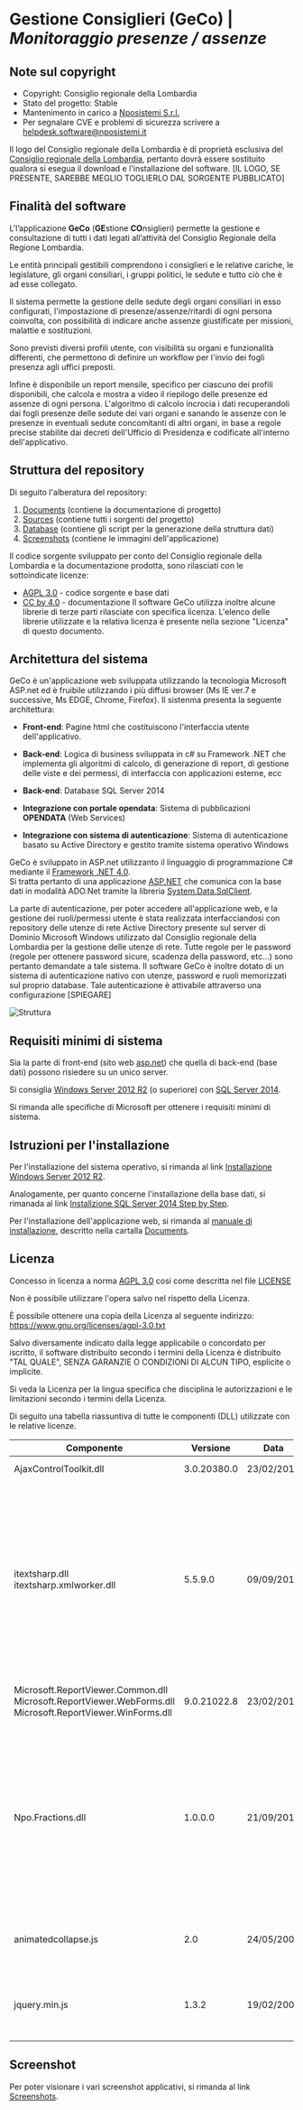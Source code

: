 # **Gestione Consiglieri (GeCo)** | *Monitoraggio presenze / assenze*

## Note sul copyright

* Copyright: Consiglio regionale della Lombardia
* Stato del progetto: Stable
* Mantenimento in carico a [Nposistemi S.r.l.](https://www.nposistemi.it)
* Per segnalare CVE e problemi di sicurezza scrivere a helpdesk.software@nposistemi.it

Il logo del Consiglio regionale della Lombardia è di proprietà esclusiva del [Consiglio regionale della Lombardia](https://www.consiglio.regione.lombardia.it/), pertanto dovrà essere sostituito qualora si esegua il download e l'installazione del software. [IL LOGO, SE PRESENTE, SAREBBE MEGLIO TOGLIERLO DAL SORGENTE PUBBLICATO]

## Finalità del software

L'l’applicazione **GeCo** (**GE**stione **CO**nsiglieri) permette la gestione e consultazione di tutti i dati legati all’attività del Consiglio Regionale della Regione Lombardia.

Le entità principali gestibili comprendono i consiglieri e le relative cariche, le legislature, gli organi consiliari, i gruppi politici, le sedute e tutto ciò che è ad esse collegato.

Il sistema permette la gestione delle sedute degli organi consiliari in esso configurati, l'impostazione di presenze/assenze/ritardi di ogni persona coinvolta, con possibilità di indicare anche assenze giustificate per missioni, malattie e sostituzioni.

Sono previsti diversi profili utente, con visibilità su organi e funzionalità differenti, che permettono di definire un workflow per l'invio dei fogli presenza agli uffici preposti.

Infine è disponibile un report mensile, specifico per ciascuno dei profili disponibili, che calcola e mostra a video il riepilogo delle presenze ed assenze di ogni persona. L'algoritmo di calcolo incrocia i dati recuperandoli dai fogli presenze delle sedute dei vari organi e sanando le assenze con le presenze in eventuali sedute concomitanti di altri organi, in base a regole precise stabilite dai decreti dell'Ufficio di Presidenza e codificate all'interno dell'applicativo.


## Struttura del repository

Di seguito l'alberatura del repository:
1. [Documents](Documents/Readme.md) (contiene la documentazione di progetto)
2. [Sources](Sources/Readme.md) (contiene tutti i sorgenti del progetto)
3. [Database](Database/Readme.md) (contiene gli script per la generazione della struttura dati)
4. [Screenshots](Screenshots/Readme.md) (contiene le immagini dell'applicazione)

Il codice sorgente sviluppato per conto del Consiglio regionale della Lombardia e la documentazione prodotta, sono rilasciati con le sottoindicate licenze:
* [AGPL 3.0](https://www.gnu.org/licenses/agpl-3.0.txt) - codice sorgente e base dati
* [CC by 4.0](https://creativecommons.org/licenses/by/4.0/legalcode) - documentazione
Il software GeCo utilizza inoltre alcune librerie di terze parti rilasciate con specifica licenza. L'elenco delle librerie utilizzate e la relativa licenza è presente nella sezione "Licenza" di questo documento.

## Architettura del sistema

GeCo è un'applicazione web sviluppata utilizzando la tecnologia Microsoft ASP.net ed è fruibile utilizzando i più diffusi browser (Ms IE ver.7 e successive, Ms EDGE, Chrome, Firefox). Il sistenma presenta la seguente architettura:

* **Front-end**: Pagine html che costituiscono l'interfaccia utente dell'applicativo.

* **Back-end**: Logica di business sviluppata in c# su Framework .NET che implementa gli algoritmi di calcolo, di generazione di report, di gestione delle viste e dei permessi, di interfaccia con applicazioni esterne, ecc

* **Back-end**: Database SQL Server 2014

* **Integrazione con portale opendata**: Sistema di pubblicazioni **OPENDATA** (Web Services)

* **Integrazione con sistema di autenticazione**: Sistema di autenticazione basato su Active Directory e gestito tramite sistema operativo Windows

GeCo è sviluppato in ASP.net utilizzanto il linguaggio di programmazione C# mediante il [Framework .NET 4.0](https://docs.microsoft.com/it-it/dotnet/).<br />
Si tratta pertanto di una applicazione [ASP.NET](https://dotnet.microsoft.com/apps/aspnet) che comunica con la base dati in modalità ADO.Net tramite la libreria [System.Data.SqlClient](https://docs.microsoft.com/it-it/dotnet/api/system.data.sqlclient?view=netframework-4.0).

La parte di autenticazione, per poter accedere all'applicazione web, e la gestione dei ruoli/permessi utente è stata realizzata interfacciandosi con repository delle utenze di rete Active Directory presente sul server di Dominio Microsoft Windows utilizzato dal Consiglio regionale della Lombardia per la gestione delle utenze di rete. Tutte regole per le password (regole per ottenere password sicure, scadenza della password, etc...) sono pertanto demandate a tale sistema. 
Il software GeCo è inoltre dotato di un sistema di autenticazione nativo con utenze, password e ruoli memorizzati sul proprio database. Tale autenticazione è attivabile attraverso una configurazione [SPIEGARE]

![Struttura](Struttura.PNG)

## Requisiti minimi di sistema

Sia la parte di front-end (sito web [asp.net](https://dotnet.microsoft.com/apps/aspnet)) che quella di back-end (base dati) possono risiedere su un unico server.

Si consiglia [Windows Server 2012 R2](https://docs.microsoft.com/it-it/previous-versions/windows/it-pro/windows-server-2012-R2-and-2012/hh801901(v=ws.11)) (o superiore) con [SQL Server 2014](https://www.microsoft.com/en-us/download/details.aspx?id=42295).

Si rimanda alle specifiche di Microsoft per ottenere i requisiti minimi di sistema.

## Istruzioni per l'installazione

Per l'installazione del sistema operativo, si rimanda al link [Installazione Windows Server 2012 R2](https://docs.microsoft.com/en-us/previous-versions/windows/it-pro/windows-server-2012-R2-and-2012/hh831620(v=ws.11)).

Analogamente, per quanto concerne l'installazione della base dati, si rimanada al link [Installzione SQL Server 2014 Step by Step](https://social.technet.microsoft.com/wiki/contents/articles/23878.sql-server-2014-step-by-step-installation.aspx).

Per l'installazione dell'applicazione web, si rimanda al [manuale di installazione](Documents/Install.md), descritto nella cartalla [Documents](Documents/Readme.md).

## Licenza

Concesso in licenza a norma [AGPL 3.0](https://www.gnu.org/licenses/agpl-3.0.txt) cosi come descritta nel file [LICENSE](LICENSE)

Non è possibile utilizzare l'opera salvo nel rispetto della Licenza.

È possibile ottenere una copia della Licenza al seguente indirizzo: https://www.gnu.org/licenses/agpl-3.0.txt

Salvo diversamente indicato dalla legge applicabile o concordato per iscritto, il software distribuito secondo i termini della Licenza è distribuito "TAL QUALE", SENZA GARANZIE O CONDIZIONI DI ALCUN TIPO, esplicite o implicite.

Si veda la Licenza per la lingua specifica che disciplina le autorizzazioni e le limitazioni secondo i termini della Licenza.

Di seguito una tabella riassuntiva di tutte le componenti (DLL) utilizzate con le relative licenze.

| Componente | Versione | Data | Licenza | Note |
| ----------- | -------- | ---- | ------- | ---- |
| AjaxControlToolkit.dll | 3.0.20380.0 | 23/02/2016 | [BSD 3-Clause](https://github.com/DevExpress/AjaxControlToolkit/blob/master/LICENSE.txt) | [Open Source](https://opensource.org/licenses/BSD-3-Clause) | 
| itextsharp.dll<br />itextsharp.xmlworker.dll | 5.5.9.0 | 09/09/2016 | iTextSharp is licensed as AGPL software. AGPL is a free / open source software license. This doesn't mean the software is gratis! | Buying a license is mandatory as soon as you develop commercial activities distributing the iText software inside your product or deploying it on a network without disclosing the source code of your own applications under the AGPL license. | 
| Microsoft.ReportViewer.Common.dll<br />Microsoft.ReportViewer.WebForms.dll<br />Microsoft.ReportViewer.WinForms.dll | 9.0.21022.8 | 23/02/2016 |  | Copyright © Microsoft Corporation. All rights reserved. | 
| Npo.Fractions.dll | 1.0.0.0 | 21/09/2016 | Copyright © Npo Sistemi srl | La proprietà intellettuale del Software “Npo.Fractions.dll” sviluppata da NPO Sistemi srl, appartiene in via esclusiva ad NPO Sistemi srl, atteso che all’utilizzatore viene attribuito unicamente il diritto d'utilizzo in conformità con i termini indicati dalla legge. | 
| animatedcollapse.js | 2.0 | 24/05/2008 | [MIT License](https://github.com/yuheiy/animated-collapse-element/blob/master/LICENSE) | [Animated Collapsible DIV v2.0- (c) Dynamic Drive DHTML code library](http://www.dynamicdrive.com) | 
| jquery.min.js | 1.3.2 | 19/02/2009 | [Dual licensed under the MIT and GPL licenses.](https://jquery.org/license/) |  | 


## Screenshot

Per poter visionare i vari screenshot applicativi, si rimanda al link [Screenshots](Screenshots/Readme.md).
